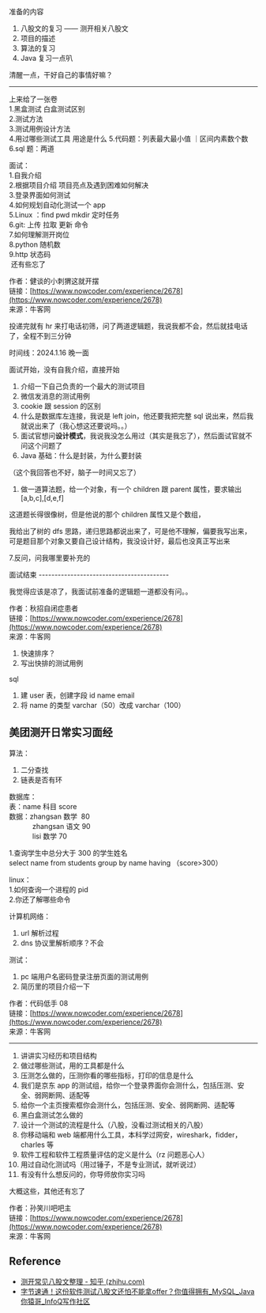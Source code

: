 准备的内容

1. 八股文的复习 —— 测开相关八股文
2. 项目的描述
3. 算法的复习
4. Java 复习一点叭

清醒一点，干好自己的事情好嘛？

---

上来给了一张卷  
1.黑盒测试 白盒测试区别  
2.测试方法  
3.测试用例设计方法  
4.用过哪些测试工具 用途是什么 5.代码题：列表最大最小值 ｜区间内素数个数  
6.sql 题：两道  

面试：  
1.自我介绍  
2.根据项目介绍 项目亮点及遇到困难如何解决  
3.登录界面如何测试  
4.如何规划自动化测试一个 app  
5.Linux ：find pwd mkdir 定时任务  
6.git: 上传 拉取 更新 命令  
7.如何理解测开岗位  
8.python 随机数  
9.http 状态码  
 还有些忘了  

作者：健谈的小刺猬这就开摆  
链接：[https://www.nowcoder.com/experience/2678](https://www.nowcoder.com/experience/2678)  
来源：牛客网

投递完就有 hr 来打电话初筛，问了两道逻辑题，我说我都不会，然后就挂电话了，全程不到三分钟

时间线：2024.1.16 晚一面

面试开始，没有自我介绍，直接开始

1. 介绍一下自己负责的一个最大的测试项目
2. 微信发消息的测试用例
3. cookie 跟 session 的区别
4. 什么是数据库左连接，我说是 left join，他还要我把完整 sql 说出来，然后我就说出来了（我心想这还要说吗。。）
5. 面试官想问**设计模式**，我说我没怎么用过（其实是我忘了），然后面试官就不问这个问题了
6. Java 基础：什么是封装，为什么要封装

（这个我回答也不好，脑子一时间又忘了）

1. 做一道算法题，给一个对象，有一个 children 跟 parent 属性，要求输出 [a,b,c],[d,e,f]

这道题长得很像树，但是他说的那个 children 属性又是个数组，

我给出了树的 dfs 思路，递归思路都说出来了，可是他不理解，偏要我写出来，可是题目那个对象又要自己设计结构，我没设计好，最后也没真正写出来

7.反问，问我哪里要补充的

面试结束 -----------------------------------------

我觉得应该是凉了，我面试前准备的逻辑题一道都没有问。。

作者：秋招自闭症患者  
链接：[https://www.nowcoder.com/experience/2678](https://www.nowcoder.com/experience/2678)  
来源：牛客网

1. 快速排序？  
2. 写出快排的测试用例  

sql  

1. 建 user 表，创建字段 id name email  
2. 将 name 的类型 varchar（50）改成 varchar（100）

## 美团测开日常实习面经

算法：  

1. 二分查找  
2. 链表是否有环  

数据库：  
表：name 科目 score  
数据：zhangsan 数学  80  
            zhangsan 语文 90  
            lisi 数学 70  

1.查询学生中总分大于 300 的学生姓名  
select name from students group by name having （score>300）  

linux：  
1.如何查询一个进程的 pid  
2.你还了解哪些命令  

计算机网络：  

1. url 解析过程  
2. dns 协议里解析顺序？不会  

测试：  

1. pc 端用户名密码登录注册页面的测试用例  
2. 简历里的项目介绍一下

作者：代码低手 08  
链接：[https://www.nowcoder.com/experience/2678](https://www.nowcoder.com/experience/2678)  
来源：牛客网

---

1. 讲讲实习经历和项目结构
2. 做过哪些测试，用的工具都是什么
3. 压测怎么做的，压测你看的哪些指标，打印的信息是什么
4. 我们是京东 app 的测试组，给你一个登录界面你会测什么，包括压测、安全、弱网断网、适配等
5. 给你一个主页搜索框你会测什么，包括压测、安全、弱网断网、适配等
6. 黑白盒测试怎么做的
7. 设计一个测试的流程是什么（八股，没看过测试相关的八股）
8. 你移动端和 web 端都用什么工具，本科学过网安，wireshark，fidder，charles 等
9. 软件工程和软件工程质量评估的定义是什么（rz 问题恶心人）
10. 用过自动化测试吗（用过锤子，不是专业测试，就听说过）
11. 有没有什么想反问的，你导师放你实习吗

大概这些，其他还有忘了

作者：孙笑川吧吧主  
链接：[https://www.nowcoder.com/experience/2678](https://www.nowcoder.com/experience/2678)  
来源：牛客网

## Reference

- [测开常见八股文整理 - 知乎 (zhihu.com)](https://zhuanlan.zhihu.com/p/608942743)
- [字节速通！这份软件测试八股文还怕不能拿offer？你值得拥有_MySQL_Java你猿哥_InfoQ写作社区](https://xie.infoq.cn/article/94a6c0326935e21dd63de3e1c)
